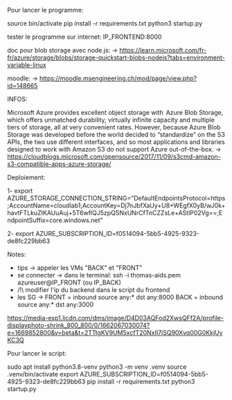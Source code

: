 Pour lancer le programme:

source bin/activate
pip install -r requirements.txt
python3 startup.py

tester le programme sur internet: IP_FRONTEND:8000

doc pour blob storage avec node.js:
  ->  https://learn.microsoft.com/fr-fr/azure/storage/blobs/storage-quickstart-blobs-nodejs?tabs=environment-variable-linux

moodle:
  -> https://moodle.msengineering.ch/mod/page/view.php?id=148665

INFOS:

Microsoft Azure provides excellent object storage with  Azure Blob Storage, which offers unmatched durability, virtually infinite capacity and multiple tiers of storage, all at very convenient rates. However, because Azure Blob Storage was developed before the world decided to “standardize” on the S3 APIs, the two use different interfaces, and so most applications and libraries designed to work with Amazon S3 do not support Azure out-of-the-box.
-> https://cloudblogs.microsoft.com/opensource/2017/11/09/s3cmd-amazon-s3-compatible-apps-azure-storage/


Deploiement:

1- export AZURE_STORAGE_CONNECTION_STRING="DefaultEndpointsProtocol=https;AccountName=cloudlab1;AccountKey=Dj7nJbfXaUy+U8+WEgfX0yB/wJ0k+havtFTLkuZIKAUuAuj+5T6wflQJ5zpQSNxUNrCfTnCZZsLe+AStlP02Vg==;EndpointSuffix=core.windows.net"


2- export AZURE_SUBSCRIPTION_ID=f0514094-5bb5-4925-9323-de8fc229bb63

Notes:

- tips -> appeler les VMs "BACK" et "FRONT"
- se connecter -> dans le terminal: ssh -i thomas-aids.pem azureuser@IP_FRONT (ou IP_BACK)
- /!\ modifier l'ip du backend dans le script du frontend
- les SG -> FRONT = inbound source any:* dst any:8000
            BACK  = inbound source any:* dst any:3000

https://media-exp1.licdn.com/dms/image/D4D03AQFod2XwsQFf2A/profile-displayphoto-shrink_800_800/0/1662067030074?e=1669852800&v=beta&t=2TTtgKV9UM5xcfT20NxII7jSQ90Xvq00G0KkjUyKC3Q


Pour lancer le script:

sudo apt install python3.8-venv
python3 -m venv .venv
source .venv/bin/activate
export AZURE_SUBSCRIPTION_ID=f0514094-5bb5-4925-9323-de8fc229bb63
pip install -r requirements.txt
python3 startup.py